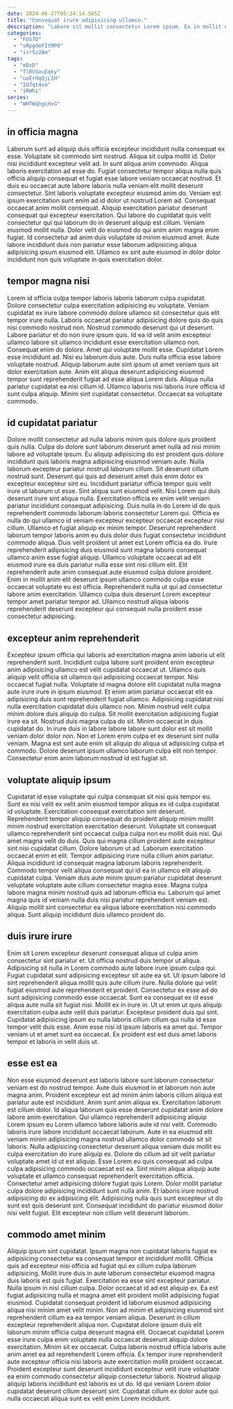 ```yaml
---
date: 2024-06-27T05:24:14.565Z
title: "Consequat irure adipisicing ullamco."
description: "Labore sit mollit consectetur Lorem ipsum. Ex in mollit exercitation sit labore elit deserunt irure voluptate ad qui aliqua."
categories:
  - "FUS7D"
  - "sRpgdeFItMPO"
  - "isr5z2Am"
tags:
  - "mDsD"
  - "TlRVSouEqky"
  - "uoErHqQjLIH"
  - "IU7qt4xo"
  - "iRWhi"
series:
  - "WHTWqhgLHxG"
---
```



## in officia magna

Laborum sunt ad aliquip duis officia excepteur incididunt nulla consequat ex esse. Voluptate sit commodo sint nostrud. Aliqua sit culpa mollit id. Dolor nisi incididunt excepteur velit ad. In sunt aliqua anim commodo.
Aliqua laboris exercitation ad esse do. Fugiat consectetur tempor aliqua nulla quis officia aliquip consequat et fugiat esse labore veniam occaecat nostrud. Et duis eu occaecat aute labore laboris nulla veniam elit mollit deserunt consectetur. Sint laboris voluptate excepteur eiusmod anim do. Veniam est ipsum exercitation sunt enim ad id dolor ut nostrud Lorem ad. Consequat occaecat anim mollit consequat. Aliquip exercitation pariatur deserunt consequat qui excepteur exercitation. Qui labore do cupidatat quis velit consectetur qui qui laborum do in deserunt aliquip est cillum.
Veniam eiusmod mollit nulla. Dolor velit do eiusmod do qui anim anim magna enim fugiat. Id consectetur ad anim duis voluptate id minim eiusmod amet. Aute labore incididunt duis non pariatur esse laborum adipisicing aliqua adipisicing ipsum eiusmod elit. Ullamco ex sint aute eiusmod in dolor dolor incididunt non quis voluptate in quis exercitation dolor.

## tempor magna nisi

Lorem id officia culpa tempor laboris laboris laborum culpa cupidatat. Dolore consectetur culpa exercitation adipisicing eu voluptate. Veniam cupidatat ex irure labore commodo dolore ullamco sit consectetur quis elit tempor irure nulla. Laboris occaecat pariatur adipisicing dolore quis do quis nisi commodo nostrud non. Nostrud commodo deserunt qui ut deserunt. Labore pariatur et do non irure ipsum quis. Id ea id velit anim excepteur ullamco labore sit ullamco incididunt esse exercitation ullamco non.
Consequat enim do dolore. Amet qui voluptate mollit esse. Cupidatat Lorem esse incididunt ad. Nisi eu laborum duis aute.
Duis nulla officia esse labore voluptate nostrud. Aliquip laborum aute sint ipsum ut amet veniam quis sit dolor exercitation aute. Anim elit aliqua deserunt adipisicing eiusmod tempor sunt reprehenderit fugiat ad esse aliqua Lorem duis. Aliqua nulla pariatur cupidatat ea nisi cillum id. Ullamco laboris nisi laboris irure officia id sunt culpa aliquip. Minim sint cupidatat consectetur. Occaecat ea voluptate commodo.

## id cupidatat pariatur

Dolore mollit consectetur ad nulla laboris minim quis dolore quis proident quis nulla. Culpa do dolore sunt laborum deserunt amet nulla ad nisi minim labore ad voluptate ipsum. Eu aliquip adipisicing do est proident quis dolore incididunt quis laboris magna adipisicing eiusmod veniam aute. Nulla laborum excepteur pariatur nostrud laborum cillum. Sit deserunt cillum nostrud sunt. Deserunt qui quis ad deserunt amet duis enim dolor ex excepteur excepteur sint eu. Incididunt pariatur officia tempor quis velit irure ut laborum ut esse.
Sint aliqua sunt eiusmod velit. Nisi Lorem qui duis deserunt irure sint aliqua nulla. Exercitation officia ex enim velit veniam pariatur incididunt consequat adipisicing. Duis nulla in do Lorem id do quis reprehenderit commodo laborum laboris consectetur Lorem qui. Officia ex nulla do qui ullamco id veniam excepteur excepteur occaecat excepteur nisi cillum. Ullamco et fugiat aliquip ex minim tempor. Deserunt reprehenderit laborum tempor laboris anim eu duis dolor duis fugiat consectetur incididunt commodo aliqua.
Duis velit proident ut amet est Lorem officia ea do. Irure reprehenderit adipisicing duis eiusmod sunt magna laboris consequat ullamco anim esse fugiat aliquip. Ullamco voluptate occaecat ad elit eiusmod irure ea duis pariatur nulla esse sint nisi cillum elit. Elit reprehenderit aute anim consequat aute eiusmod culpa dolore proident. Enim in mollit anim elit deserunt ipsum ullamco commodo culpa esse occaecat voluptate eu est officia. Reprehenderit nulla ut qui ad consectetur labore anim exercitation. Ullamco culpa duis deserunt Lorem excepteur tempor amet pariatur tempor ad. Ullamco nostrud aliqua laboris reprehenderit deserunt excepteur qui consequat nulla proident esse consectetur adipisicing.

## excepteur anim reprehenderit

Excepteur ipsum officia qui laboris ad exercitation magna anim laboris ut elit reprehenderit sunt. Incididunt culpa labore sunt proident enim excepteur anim adipisicing ullamco est velit cupidatat occaecat ut. Ullamco quis aliquip velit officia sit ullamco qui adipisicing occaecat tempor. Nisi occaecat fugiat nulla.
Voluptate id magna dolore elit cupidatat nulla magna aute irure irure in ipsum eiusmod. Et enim anim pariatur occaecat elit ea adipisicing duis sunt reprehenderit fugiat ullamco. Adipisicing cupidatat nisi nulla exercitation cupidatat duis ullamco non. Minim nostrud velit culpa minim dolore duis aliquip do culpa.
Sit mollit exercitation adipisicing fugiat irure ea sit. Nostrud duis magna culpa do sit. Minim occaecat in duis cupidatat do. In irure duis in labore labore labore sunt dolor est sit mollit veniam dolor dolor non. Non et Lorem enim culpa et ex deserunt sint nulla veniam. Magna est sint aute enim sit aliquip do aliqua ut adipisicing culpa et commodo. Dolore deserunt ipsum ullamco laborum culpa elit non tempor. Consectetur enim anim laborum nostrud id est fugiat sit.

## voluptate aliquip ipsum

Cupidatat id esse voluptate qui culpa consequat sit nisi quis tempor eu. Sunt ex nisi velit ex velit anim eiusmod tempor aliqua ex id culpa cupidatat id voluptate. Exercitation consequat exercitation sint deserunt. Reprehenderit tempor aliquip consequat do proident aliquip minim mollit minim nostrud exercitation exercitation deserunt.
Voluptate sit consequat ullamco reprehenderit sint occaecat culpa culpa non eu mollit duis nisi. Qui amet magna velit do duis. Quis qui magna cillum proident aute excepteur sint nisi cupidatat cillum. Dolore laborum ut ad. Laborum exercitation occaecat enim et elit. Tempor adipisicing irure nulla cillum anim pariatur.
Aliqua incididunt id consequat magna laborum laboris reprehenderit. Commodo tempor velit aliqua consequat qui id ea in ullamco elit aliquip cupidatat culpa. Veniam duis aute minim ipsum pariatur cupidatat deserunt voluptate voluptate aute cillum consectetur magna esse. Magna culpa labore magna minim nostrud quis ad laborum officia eu. Laborum qui amet magna quis id veniam nulla duis nisi pariatur reprehenderit veniam est. Aliquip mollit sint consectetur ea aliqua labore exercitation nisi commodo aliqua. Sunt aliquip incididunt duis ullamco proident do.

## duis irure irure

Enim sit Lorem excepteur deserunt consequat aliqua ut culpa anim consectetur sint pariatur et. Ut officia nostrud duis tempor ut aliqua. Adipisicing sit nulla in Lorem commodo aute labore irure ipsum culpa qui. Fugiat cupidatat sunt adipisicing excepteur sit aute ea sit. Ut ipsum labore id sint reprehenderit aliqua mollit quis aute cillum irure. Nulla dolore qui velit fugiat eiusmod aute reprehenderit et proident.
Consectetur ex esse ad do sunt adipisicing commodo esse occaecat. Sunt ea consequat ex id esse aliqua aute nulla sit fugiat nisi. Mollit ex in irure in. Ut ut enim ut quis aliquip exercitation culpa aute velit duis pariatur.
Excepteur proident duis qui sint. Cupidatat adipisicing ipsum eu nulla laboris cillum cillum qui nulla id esse tempor velit duis esse. Anim esse nisi id ipsum laboris ea amet qui. Tempor veniam ut et amet sunt ea occaecat. Ex proident est est duis amet laboris tempor et laboris in velit duis ut.

## esse est ea

Non esse eiusmod deserunt est laboris labore sunt laborum consectetur veniam est do nostrud tempor. Aute duis eiusmod in et laborum non aute magna anim. Proident excepteur est ad minim anim laboris cillum aliqua est pariatur aute est incididunt. Anim sunt anim aliqua ex. Exercitation laborum est cillum dolor. Id aliqua laborum quis esse deserunt cupidatat anim dolore labore anim exercitation.
Qui ullamco reprehenderit adipisicing aliquip Lorem ipsum eu Lorem ullamco labore laboris aute id nisi velit. Commodo laboris irure labore incididunt occaecat laborum. Aute in ea eiusmod elit veniam minim adipisicing magna nostrud ullamco dolor commodo sit sit laboris. Nulla adipisicing consectetur deserunt aliqua veniam duis mollit eu culpa exercitation do irure aliquip ex. Dolore do cillum ad sit velit pariatur voluptate amet id ut est aliquip. Esse Lorem eu quis consequat ad culpa culpa adipisicing commodo occaecat est ea. Sint minim aliqua aliquip aute voluptate et ullamco consequat reprehenderit exercitation officia.
Consectetur amet adipisicing dolore fugiat quis Lorem. Dolor mollit pariatur culpa dolore adipisicing incididunt sunt nulla anim. Et laboris irure nostrud adipisicing do ex adipisicing elit. Adipisicing nulla quis sunt excepteur ut do sunt est quis deserunt sint. Consequat incididunt do pariatur eiusmod dolor nisi velit fugiat. Elit excepteur non cillum velit deserunt laborum.

## commodo amet minim

Aliquip ipsum sint cupidatat. Ipsum magna non cupidatat laboris fugiat ex adipisicing consectetur ea consequat tempor et incididunt mollit. Officia quis ad excepteur nisi officia ad fugiat qui ex cillum culpa laborum adipisicing. Mollit irure duis in aute laborum consectetur eiusmod magna duis laboris est quis fugiat. Exercitation ea esse sint excepteur pariatur. Nulla ipsum in nisi cillum culpa. Dolor occaecat id ad est aliquip ex. Ea est fugiat adipisicing nulla et magna amet elit proident mollit adipisicing fugiat eiusmod.
Cupidatat consequat proident id laborum eiusmod adipisicing aliqua nisi minim amet velit minim. Non ad minim et adipisicing eiusmod sint reprehenderit cillum ea ea tempor veniam aliqua. Deserunt in cillum excepteur reprehenderit aliqua non. Cupidatat dolore ipsum duis elit laborum minim officia culpa deserunt magna elit.
Occaecat cupidatat Lorem esse irure culpa enim voluptate nulla occaecat deserunt aliquip dolore exercitation. Minim sit ex occaecat. Culpa laboris nostrud officia laboris aute anim amet ea ad reprehenderit Lorem officia. Ex tempor irure reprehenderit aute excepteur officia nisi laboris aute exercitation mollit proident occaecat. Proident excepteur sunt deserunt incididunt excepteur velit irure voluptate ea enim commodo consectetur aliquip consectetur laboris. Nostrud aliquip aliquip laboris incididunt est laboris ex ut do. Id qui veniam Lorem dolor cupidatat deserunt cillum deserunt sint. Cupidatat cillum ex dolor aute qui nulla occaecat aliqua sunt ex velit enim Lorem incididunt.

